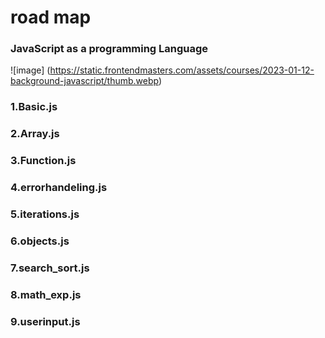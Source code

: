 # road map
### JavaScript  as a programming Language 

![image] (https://static.frontendmasters.com/assets/courses/2023-01-12-background-javascript/thumb.webp)


### 1.Basic.js
### 2.Array.js
### 3.Function.js
### 4.errorhandeling.js
### 5.iterations.js
### 6.objects.js
### 7.search_sort.js
### 8.math_exp.js
### 9.userinput.js
